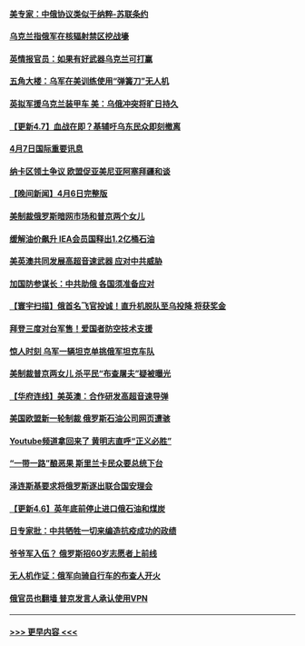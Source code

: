 #### [美专家：中俄协议类似于纳粹-苏联条约](../pages/prog202/a103394343.md?t=04072301) 
#### [乌克兰指俄军在核辐射禁区挖战壕](../pages/prog202/a103394332.md?t=04072301) 
#### [英情报官员：如果有好武器乌克兰可打赢](../pages/prog202/a103394324.md?t=04072301) 
#### [五角大楼：乌军在美训练使用“弹簧刀”无人机](../pages/prog202/a103394285.md?t=04072301) 
#### [英拟军援乌克兰装甲车 美：乌俄冲突将旷日持久](../pages/prog202/a103394222.md?t=04072301) 
#### [【更新4.7】血战在即？基辅吁乌东民众即刻撤离](../pages/prog202/a103394190.md?t=04072301) 
#### [4月7日国际重要讯息](../pages/prog202/a103394209.md?t=04072301) 
#### [纳卡区领土争议 欧盟促亚美尼亚阿塞拜疆和谈](../pages/prog202/a103394124.md?t=04072301) 
#### [【晚间新闻】4月6日完整版](../pages/prog202/a103393966.md?t=04072301) 
#### [美制裁俄罗斯暗网市场和普京两个女儿](../pages/prog202/a103392847.md?t=04072301) 
#### [缓解油价飙升 IEA会员国释出1.2亿桶石油](../pages/prog202/a103394064.md?t=04072301) 
#### [美英澳共同发展高超音速武器 应对中共威胁](../pages/prog202/a103393823.md?t=04072301) 
#### [加国防参谋长：中共助俄 各国须准备应对](../pages/prog202/a103393819.md?t=04072301) 
#### [【寰宇扫描】俄首名飞官投诚！直升机脱队至乌投降 将获奖金](../pages/prog202/a103393997.md?t=04072301) 
#### [拜登三度对台军售！爱国者防空技术支援](../pages/prog202/a103393995.md?t=04072301) 
#### [惊人时刻 乌军一辆坦克单挑俄军坦克车队](../pages/prog202/a103393887.md?t=04072301) 
#### [美制裁普京两女儿 杀平民“布查屠夫”疑被曝光](../pages/prog202/a103393894.md?t=04072301) 
#### [【华府连线】美英澳：合作研发高超音速导弹](../pages/prog202/a103393704.md?t=04072301) 
#### [美国欧盟新一轮制裁 俄罗斯石油公司网页遭骇](../pages/prog202/a103393706.md?t=04072301) 
#### [Youtube频道拿回来了 黄明志直呼“正义必胜”](../pages/prog202/a103393708.md?t=04072301) 
#### [“一带一路”酿恶果 斯里兰卡民众要总统下台](../pages/prog202/a103393710.md?t=04072301) 
#### [泽连斯基要求将俄罗斯逐出联合国安理会](../pages/prog202/a103393677.md?t=04072301) 
#### [【更新4.6】英年底前停止进口俄石油和煤炭](../pages/prog202/a103393219.md?t=04072301) 
#### [日专家批：中共牺牲一切来编造抗疫成功的政绩](../pages/prog202/a103393510.md?t=04072301) 
#### [爷爷军入伍？ 俄罗斯招60岁志愿者上前线](../pages/prog202/a103393387.md?t=04072301) 
#### [无人机作证：俄军向骑自行车的布查人开火](../pages/prog202/a103393399.md?t=04072301) 
#### [俄官员也翻墙 普京发言人承认使用VPN](../pages/prog202/a103393413.md?t=04072301) 

----
#### [ >>> 更早内容 <<< ](../indexes/prog202-earlier.md)
